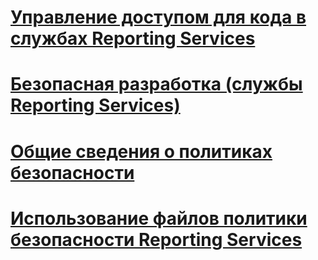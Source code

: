 # [Управление доступом для кода в службах Reporting Services](code-access-security-in-reporting-services.md)
# [Безопасная разработка (службы Reporting Services)](secure-development-reporting-services.md)
# [Общие сведения о политиках безопасности](understanding-security-policies.md)
# [Использование файлов политики безопасности Reporting Services](using-reporting-services-security-policy-files.md)

